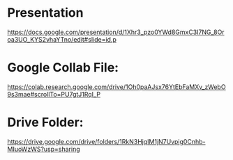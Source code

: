 # Presentation
https://docs.google.com/presentation/d/1Xhr3_pzo0YWd8GmxC3I7NG_8Oroa3UO_KYS2vhaYTno/edit#slide=id.p

# Google Collab File:
https://colab.research.google.com/drive/1Oh0paAJsx76YtEbFaMXv_zWebO9s3mae#scrollTo=PU7gtJ1RqI_P

# Drive Folder:
https://drive.google.com/drive/folders/1RkN3HjqIM1jN7Uvpig0Cnhb-MIuoWzWS?usp=sharing
